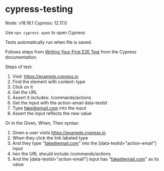 # cypress-testing

Node: v18.16.1
Cypress: 12.17.0

Use `npx cypress open` to open Cypress

Tests automatically run when file is saved.

Follows steps from [Writing Your First E2E Test](https://docs.cypress.io/guides/end-to-end-testing/writing-your-first-end-to-end-test?utm_source=Binary%3A+App&utm_medium=Docs+Menu&utm_content=First+Test) from the Cypress documentation.

Steps of test:
1. Visit: https://example.cypress.io
2. Find the element with content: type
3. Click on it
4. Get the URL
5. Assert it includes: /commands/actions
6. Get the input with the action-email data-testid
7. Type fake@email.com into the input
8. Assert the input reflects the new value

Or in the Given, When, Then syntax:

1. Given a user visits https://example.cypress.io
2. When they click the link labeled type
3. And they type "fake@email.com" into the [data-testid="action-email"] input
4. hen the URL should include /commands/actions
5. And the [data-testid="action-email"] input has "fake@email.com" as its value
